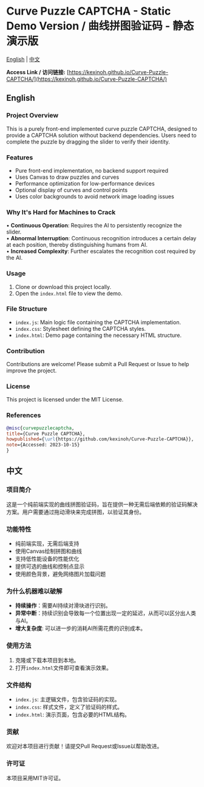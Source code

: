 # Curve Puzzle CAPTCHA - Static Demo Version / 曲线拼图验证码 - 静态演示版

[English](#english) | [中文](#中文)

**Access Link / 访问链接:** [https://kexinoh.github.io/Curve-Puzzle-CAPTCHA/](https://kexinoh.github.io/Curve-Puzzle-CAPTCHA/)

## English

### Project Overview

This is a purely front-end implemented curve puzzle CAPTCHA, designed to provide a CAPTCHA solution without backend dependencies. Users need to complete the puzzle by dragging the slider to verify their identity.

### Features

- Pure front-end implementation, no backend support required
- Uses Canvas to draw puzzles and curves
- Performance optimization for low-performance devices
- Optional display of curves and control points
- Uses color backgrounds to avoid network image loading issues

### Why It's Hard for Machines to Crack

• **Continuous Operation**: Requires the AI to persistently recognize the slider.  
• **Abnormal Interruption**: Continuous recognition introduces a certain delay at each position, thereby distinguishing humans from AI.  
• **Increased Complexity**: Further escalates the recognition cost required by the AI.

### Usage

1. Clone or download this project locally.
2. Open the `index.html` file to view the demo.

### File Structure

- `index.js`: Main logic file containing the CAPTCHA implementation.
- `index.css`: Stylesheet defining the CAPTCHA styles.
- `index.html`: Demo page containing the necessary HTML structure.

### Contribution

Contributions are welcome! Please submit a Pull Request or Issue to help improve the project.

### License

This project is licensed under the MIT License.

### References

```bibtex
@misc{curvepuzzlecaptcha,
title={Curve Puzzle CAPTCHA},
howpublished={\url{https://github.com/kexinoh/Curve-Puzzle-CAPTCHA}},
note={Accessed: 2023-10-15}
}
```


## 中文

### 项目简介

这是一个纯前端实现的曲线拼图验证码，旨在提供一种无需后端依赖的验证码解决方案。用户需要通过拖动滑块来完成拼图，以验证其身份。

### 功能特性

- 纯前端实现，无需后端支持
- 使用Canvas绘制拼图和曲线
- 支持低性能设备的性能优化
- 提供可选的曲线和控制点显示
- 使用颜色背景，避免网络图片加载问题

### 为什么机器难以破解

- **持续操作**：需要AI持续对滑块进行识别。
- **异常中断**：持续识别会导致每一个位置出现一定的延迟，从而可以区分出人类与AI。
- **增大复杂度**: 可以进一步的消耗AI所需花费的识别成本。


### 使用方法

1. 克隆或下载本项目到本地。
2. 打开`index.html`文件即可查看演示效果。

### 文件结构

- `index.js`: 主逻辑文件，包含验证码的实现。
- `index.css`: 样式文件，定义了验证码的样式。
- `index.html`: 演示页面，包含必要的HTML结构。

### 贡献

欢迎对本项目进行贡献！请提交Pull Request或Issue以帮助改进。

### 许可证

本项目采用MIT许可证。
